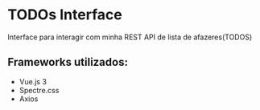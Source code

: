 # TODOs Interface
Interface para interagir com minha REST API de lista de afazeres(TODOS)


## Frameworks utilizados:
- Vue.js 3
- Spectre.css
- Axios